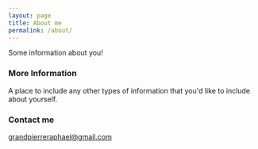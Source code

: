 ```yaml
---
layout: page
title: About me
permalink: /about/
---
```


Some information about you!

### More Information

A place to include any other types of information that you'd like to include about yourself.

### Contact me

[grandpierreraphael@gmail.com](mailto:grandpierreraphael@gmail.com)
